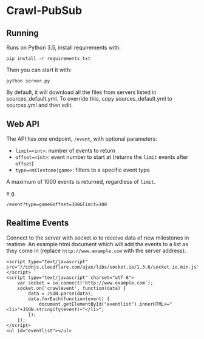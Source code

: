 # Crawl-PubSub

## Running
Runs on Python 3.5, install requirements with:

    pip install -r requirements.txt

Then you can start it with:

    python server.py

By default, it will download all the files from servers listed in sources_default.yml.
To override this, copy sources_default.yml to sources.yml and then edit.

## Web API
The API has one endpoint, `/event`, with optional parameters:
* `limit=<int>`: number of events to return
* `offset=<int>`: event number to start at (returns the `limit` events after `offset`)
* `type=<milestone|game>`: filters to a specific event type

A maximum of 1000 events is returned, regardless of `limit`.

e.g.

    /event?type=game&offset=300&limit=100

## Realtime Events
Connect to the server with socket.io to receive data of new milestones in reatime.
An example html document which will add the events to a list as they come in
(replace `http://www.example.com` with the server address):

    <script type="text/javascript" src="//cdnjs.cloudflare.com/ajax/libs/socket.io/1.3.6/socket.io.min.js"></script>
    <script type="text/javascript" charset="utf-8">
        var socket = io.connect('http://www.example.com');
        socket.on('crawlevent', function(data) {
            data = JSON.parse(data);
            data.forEach(function(event) {
                document.getElementById("eventlist").innerHTML+="<li>"+JSON.stringify(event)+"</li>";
            });
        });
    </script>
    <ul id="eventlist"></ul>